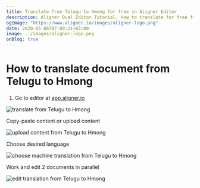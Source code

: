 ```yaml
---
title: Translate from Telugu to Hmong for free in Aligner Editor
description: Aligner Dual Editor Tutorial. How to translate for free from Telugu to Hmong. Aligner is multilingual document management platform. 
ogImage: "https://www.aligner.io/images/aligner-logo.png"
date: 2020-05-06T07:09:21+03:00
image: ../images/aligner-logo.png
onBlog: true
---
```


# How to translate document from Telugu to Hmong

1. Go to editor at [app.aligner.io](https://app.aligner.io "Aligner App web page")

![translate from Telugu to Hmong](../aligner-blank-editor.png "translate from Telugu to Hmong")

Copy-paste content or upload content

![upload content from Telugu to Hmong](../aligner-uploaded-document.png "upload content from Telugu to Hmong")

Choose desired language

![choose machine translation from Telugu to Hmong](../aligner-language-dropdown.png "choose machine translation from Telugu to Hmong")

Work and edit 2 documents in parallel

![edit translation from Telugu to Hmong](../aligner-double-sitded-editor.png "edit translation from Telugu to Hmong")

